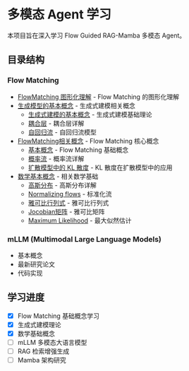  # 多模态 Agent 学习

本项目旨在深入学习 Flow Guided RAG-Mamba 多模态 Agent。

## 目录结构

### Flow Matching
- [FlowMatching 图形化理解](./Flow%20Matching/FlowMatching%20图形化理解.md) - Flow Matching 的图形化理解
- [生成模型的基本概念](./Flow%20Matching/生成模型的基本概念/) - 生成式建模相关概念
  - [生成式建模的基本概念](./Flow%20Matching/生成模型的基本概念/生成式建模的基本概念.md) - 生成式建模基础理论
  - [耦合层](./Flow%20Matching/生成模型的基本概念/耦合层.md) - 耦合层详解
  - [自回归流](./Flow%20Matching/生成模型的基本概念/自回归流.md) - 自回归流模型
- [FlowMatching相关概念](./Flow%20Matching/FlowMatching相关概念/) - Flow Matching 核心概念
  - [基本概念](./Flow%20Matching/FlowMatching相关概念/基本概念.md) - Flow Matching 基础概念
  - [概率流](./Flow%20Matching/FlowMatching相关概念/概率流.md) - 概率流详解
  - [扩散模型中的 KL 散度](./Flow%20Matching/FlowMatching相关概念/扩散模型中的%20KL%20散度.md) - KL 散度在扩散模型中的应用
- [数学基本概念](./Flow%20Matching/数学基本概念/) - 相关数学基础
  - [高斯分布](./Flow%20Matching/数学基本概念/高斯分布.md) - 高斯分布详解
  - [Normalizing flows](./Flow%20Matching/数学基本概念/Normalizing%20flows.md) - 标准化流
  - [雅可比行列式](./Flow%20Matching/数学基本概念/雅可比行列式.md) - 雅可比行列式
  - [Jocobian矩阵](./Flow%20Matching/数学基本概念/Jocobian矩阵.md) - 雅可比矩阵
  - [Maximum Likelihood](./Flow%20Matching/数学基本概念/Maximum%20Likelihood.md) - 最大似然估计

### mLLM (Multimodal Large Language Models)
- 基本概念
- 最新研究论文 
- 代码实现

## 学习进度

- [x] Flow Matching 基础概念学习
- [x] 生成式建模理论
- [x] 数学基础概念
- [ ] mLLM 多模态大语言模型
- [ ] RAG 检索增强生成
- [ ] Mamba 架构研究